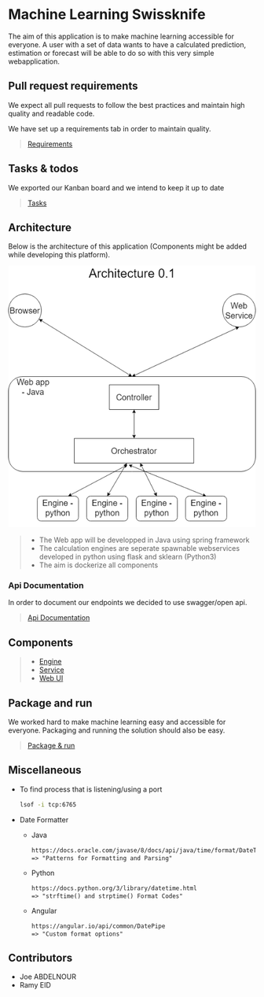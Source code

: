 # Machine Learning Swissknife

The aim of this application is to make machine learning accessible for everyone. A user with a set of data wants to have a calculated prediction, estimation or forecast will be able to do so with this very simple webapplication.

## Pull request requirements

We expect all pull requests to follow the best practices and maintain high quality and readable code.

We have set up a requirements tab in order to maintain quality.

> [Requirements](resources/documentation/md/PullRequestRequirements.md)

## Tasks & todos

We exported our Kanban board and we intend to keep it up to date

> [Tasks](resources/documentation/md/TasksAndTodos.md)

## Architecture

Below is the architecture of this application (Components might be added while developing this platform).

![Architecture](resources/documentation/md/images/architectures.png)

> - The Web app will be developped in Java using spring framework
> - The calculation engines are seperate  spawnable webservices developed in python using flask and sklearn (Python3)
> - The aim is dockerize all components

### Api Documentation

In order to document our endpoints we decided to use swagger/open api.

> [Api Documentation](resources/documentation/md/Api.md)


## Components

> - [Engine](resources/documentation/md/Engine.md)
> - [Service](resources/documentation/md/Service.md)
> - [Web UI](resources/documentation/md/WebUI.md)

## Package and run

We worked hard to make machine learning easy and accessible for everyone. Packaging and running the solution should also be easy.

> [Package & run](resources/documentation/md/PackageAndRun.md)

## Miscellaneous

* To find process that is listening/using a port
  ```bash
  lsof -i tcp:6765 
  ```

* Date Formatter
  * Java
    ```text
    https://docs.oracle.com/javase/8/docs/api/java/time/format/DateTimeFormatter.html
    => "Patterns for Formatting and Parsing"
    ```
  * Python
    ```text
    https://docs.python.org/3/library/datetime.html
    => "strftime() and strptime() Format Codes"
    ```
  * Angular
    ```text
    https://angular.io/api/common/DatePipe
    => "Custom format options"
    ```

## Contributors

- Joe ABDELNOUR
- Ramy EID

